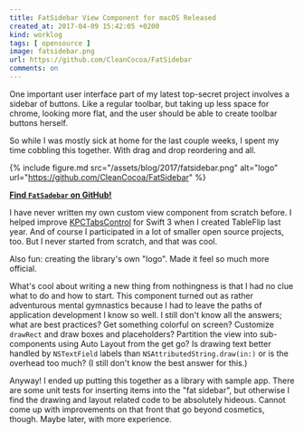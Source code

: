 ```yaml
---
title: FatSidebar View Component for macOS Released
created_at: 2017-04-09 15:42:05 +0200
kind: worklog
tags: [ opensource ]
image: fatsidebar.png
url: https://github.com/CleanCocoa/FatSidebar
comments: on
---
```



One important user interface part of my latest top-secret project involves a sidebar of buttons. Like a regular toolbar, but taking up less space for chrome, looking more flat, and the user should be able to create toolbar buttons herself.

So while I was mostly sick at home for the last couple weeks, I spent my time cobbling this together. With drag and drop reordering and all.

{% include figure.md src="/assets/blog/2017/fatsidebar.png" alt="logo" url="https://github.com/CleanCocoa/FatSidebar" %}

**[Find `FatSadebar` on GitHub!](https://github.com/CleanCocoa/FatSidebar)**

I have never written my own custom view component from scratch before. I helped improve [KPCTabsControl][kpc] for Swift 3 when I created TableFlip last year. And of course I participated in a lot of smaller open source projects, too. But I never started from scratch, and that was cool.

Also fun: creating the library's own "logo". Made it feel so much more official.

What's cool about writing a new thing from nothingness is that I had no clue what to do and how to start. This component turned out as rather adventurous mental gymnastics because I had to leave the paths of application development I know so well. I still don't know all the answers; what are best practices? Get something colorful on screen? Customize `drawRect` and draw boxes and placeholders? Partition the view into sub-components using Auto Layout from the get go? Is drawing text better handled by `NSTextField` labels than `NSAttributedString.draw(in:)` or is the overhead too much? (I still don't know the best answer for this.)

Anyway! I ended up putting this together as a library with sample app. There are some unit tests for inserting items into the "fat sidebar", but otherwise I find the drawing and layout related code to be absolutely hideous. Cannot come up with improvements on that front that go beyond cosmetics, though. Maybe later, with more experience.

[kpc]: https://github.com/onekiloparsec/KPCTabsControl
